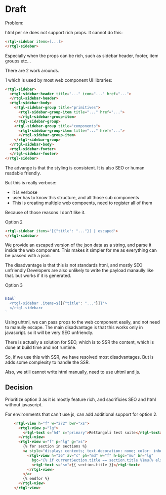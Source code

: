 
# Draft

Problem:

html per se does not support rich props. It cannot do this:

```html
<rtgl-sidebar items=[...]>
</rtgl-sidebar>
```

Especially when the props can be rich, such as sidebar header, footer, item groups etc...

There are 2 work arounds.

1 which is used by most web component UI libraries:

```html
<rtgl-sidebar>
  <rtgl-sidebar-header title="..." icon="..." href="...">
  </rtgl-sidebar-header>
  <rtgl-sidebar-body>
    <rtgl-sidebar-group title="primitives">
      <rtgl-sidebar-group-item title="..." href="...">
      </rtgl-sidebar-group-item>
    </rtgl-sidebar-group>
    <rtgl-sidebar-group title="components">
      <rtgl-sidebar-group-item title="..." href="...">
      </rtgl-sidebar-group-item>
    </rtgl-sidebar-group>
  </rtgl-sidebar-body>
  <rtgl-sidebar-footer>
  </rtgl-sidebar-footer>
</rtgl-sidebar>
```

The advange is that the styling is consistent.
It is also SEO or human readable friendly.

But this is really verbose:

* it is verbose
* user has to know this structure, and all those sub components
* This is creating multiple web compoents, need to register all of them

Because of those reasons I don't like it.

Option 2

```html
<rtgl-sidebar items='[{"title": "..."}] | escaped'>
</rtgl-sidebar>
```


We provide an escaped version of the json data as a string, and parse it inside the web component.
This makes it simpler for me as everything can be passed with a json.

The disadvantage is that this is not standards html, and mostly SEO unfriendly
Developers are also unlikely to write the payload manaully like that. but works if it is generated.

Option 3


```js

html`
  <rtgl-sidebar .items=${[{"title": "..."}]}'>
  </rtgl-sidebar>
`
```


Using uhtml, we can pass props to the web component easily, and not need to manully escape.
The main disadvantage is that this works only in javascript. so it will be very SEO unfriendly.

There is actually a solution for SEO, which is to SSR the content, which is done at build time and not runtime.

So, if we use this with SSR, we have resolved most disadvantages. But is adds some complexity to handle the SSR.

Also, we still cannot write html manually, need to use uhtml and js.


## Decision

Prioritize option 3 as it is mostly feature rich, and sacrificies SEO and html without javascript.

For environments that can't use js, can add additional support for option 2.


```html
    <rtgl-view h="f" w="272" bwr="xs">
      <rtgl-view p="lg">
        <rtgl-text s="h4" c="primary">Rettangoli test suite</rtgl-text>
      </rtgl-view>
      <rtgl-view w="f" p="lg" g="xs">
        {% for section in sections %}
        <a style="display: contents; text-decoration: none; color: inherit;" href="/{{ section.title | slug }}">
          <rtgl-view h="36" av="c" ph="md" w="f" h-bgc="mu" br="lg"
            bgc="{% if currentSection.title == section.title %}mu{% else %}bg{% endif %}" cur="p">
            <rtgl-text s="sm">{{ section.title }}</rtgl-text>
          </rtgl-view>
        </a>
        {% endfor %}
      </rtgl-view>
    </rtgl-view>
```
